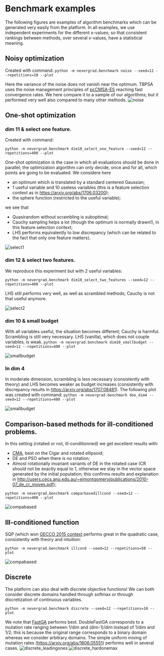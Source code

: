 # Benchmark examples


The following figures are examples of algorithm benchmarks which can be generated very easily from the platform.
In all examples, we use independent experiments for the different x-values; so that consistent rankings between methods, over several x-values, have a statistical meaning.


## Noisy optimization

Created with command: `python -m nevergrad.benchmark noise --seed=12 --repetitions=10 --plot`

Here the variance of the noise does not vanish near the optimum.
TBPSA uses the noise management principles of [pcCMSA-ES](https://homepages.fhv.at/hgb/New-Papers/PPSN16_HB16.pdf) reaching fast convergence rates. We here compare it to a sample of our algorithms; but it performed very well also compared to many other methods.
![noise](resources/noise_r400s12_xpresults_namecigar,rotationTrue.png)


## One-shot optimization
### dim 11 & select one feature.

Created with command:

`python -m nevergrad.benchmark dim10_select_one_feature --seed=12 --repetitions=400 --plot`

One-shot optimization is the case in which all evaluations should be done in parallel; the optimization algorithm can only decide, once and for all, which points are going to be evaluated. We considere here

- an optimum which is translated by a standard centered Gaussian;
- 1 useful variable and 10 useless variables (this is a feature selection context as in https://arxiv.org/abs/1706.03200);
- the sphere function (restricted to the useful variable);

we see that

- Quasirandom without scrambling is suboptimal;
- Cauchy sampling helps a lot (though the optimum is normally drawn!), in this feature selection context;
- LHS performs equivalently to low discrepancy (which can be related to the fact that only one feature matters).

![select1](resources/dim10_select_one_feature_r400s12_xpresults.png)


### dim 12 & select two features.
We reproduce this experiment but with 2 useful variables:

`python -m nevergrad.benchmark dim10_select_two_features --seed=12 --repetitions=400 --plot`

LHS still performs very well, as well as scrambled methods; Cauchy is not that useful anymore.

![select2](resources/dim10_select_two_features_r400s12_xpresults.png)


### dim 10 & small budget

With all variables useful, the situation becomes different; Cauchy is harmful. Scrambling is still very necessary. LHS (vanilla), which does not couple variables, is weak.
`python -m nevergrad.benchmark dim10_smallbudget --seed=12 --repetitions=400 --plot`

![smallbudget](resources/dim10_smallbudget_r400s12_xpresults.png)


### In dim 4

In moderate dimension, scrambling is less necessary (consistently with theory) and LHS becomes weaker as budget increases (consistently with discrepancy results in https://arxiv.org/abs/1707.08481).
The following plot was created with command: `python -m nevergrad.benchmark doe_dim4 --seed=12 --repetitions=400 --plot`

![smallbudget](resources/doe_dim4_r400s12_xpresults.png)


## Comparison-based methods for ill-conditioned problems.
In this setting (rotated or not, ill-conditionned) we get excellent results with:
 - [CMA](https://hal.inria.fr/inria-00583669/en/), best on the Cigar and rotated ellipsoid;
 - DE and PSO when there is no rotation;
 - Almost rotationally invariant variants of DE in the rotated case (CR should not be exactly equal to 1, otherwise we stay in the vector space generated by the initial population; this confirms results and explanation in http://users.cecs.anu.edu.au/~ejmontgomery/publications/2010-07_de_cr_moves.pdf);

`python -m nevergrad.benchmark comparbasedillcond --seed=12 --repetitions=400 --plot`

![compabased](resources/compabasedillcond_r400s12_xpresults_nameellipsoid,rotationTrue.png)


## Ill-conditioned function
SQP (which won [GECCO 2015 context](https://www.artelys.com/news/159/16/KNITRO-wins-the-GECCO-2015-Black-Box-Optimization-Competitionperformed) performs great in the quadratic case, consistently with theory and intuition:

`python -m nevergrad.benchmark illcond --seed=12 --repetitions=50 --plot`

![compabased](resources/illcond_r50s12_xpresults_namecigar,rotationTrue.png)



## Discrete
The platform can also deal with discrete objective functions! We can both consider discrete domains handled through softmax or through discretization of continuous variables.

`python -m nevergrad.benchmark discrete --seed=12 --repetitions=10 --plot`

We note that [FastGA](https://arxiv.org/abs/1703.03334) performs best. DoubleFastGA corresponds to a mutation rate ranging between 1/dim and (dim-1)/dim instead of 1/dim and 1/2; this is because the original range corresponds to a binary domain whereas we consider arbitrary domains. The simple uniform mixing of mutation rates (https://arxiv.org/abs/1606.05551) performs well in several cases.
![discrete_leadingones](resources/small_discrete_r10s12_xpresults_dimension330,namehardleadingones5,useless_variables300.png)
![discrete_hardonemax](resources/small_discrete_r10s12_xpresults_dimension330,namehardonemax5,useless_variables300.png)



